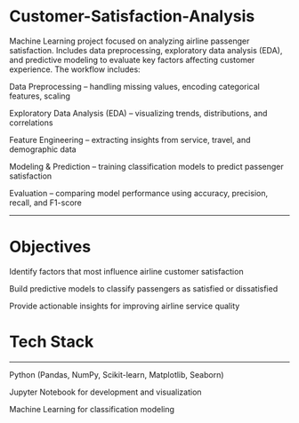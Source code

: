 # Customer-Satisfaction-Analysis
Machine Learning project focused on analyzing airline passenger satisfaction. Includes data preprocessing, exploratory data analysis (EDA), and predictive modeling to evaluate key factors affecting customer experience. The workflow includes:

Data Preprocessing – handling missing values, encoding categorical features, scaling

Exploratory Data Analysis (EDA) – visualizing trends, distributions, and correlations

Feature Engineering – extracting insights from service, travel, and demographic data

Modeling & Prediction – training classification models to predict passenger satisfaction

Evaluation – comparing model performance using accuracy, precision, recall, and F1-score
____________________________________________________________________________________________________________________________
# Objectives

Identify factors that most influence airline customer satisfaction

Build predictive models to classify passengers as satisfied or dissatisfied

Provide actionable insights for improving airline service quality

# Tech Stack
____________________________________________________________________________________________________________________________
Python (Pandas, NumPy, Scikit-learn, Matplotlib, Seaborn)

Jupyter Notebook for development and visualization

Machine Learning for classification modeling
